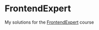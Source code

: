 # FrontendExpert
My solutions for the [FrontendExpert](https://www.algoexpert.io/frontend/product) course
